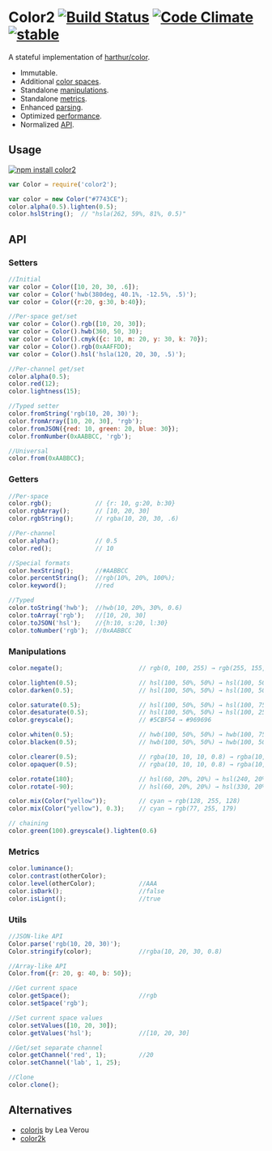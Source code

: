 # Color2 [![Build Status](https://travis-ci.org/dfcreative/color.svg)](https://travis-ci.org/dfcreative/color) [![Code Climate](https://codeclimate.com/github/dfcreative/color/badges/gpa.svg)](https://codeclimate.com/github/dfcreative/color) [![stable](http://badges.github.io/stability-badges/dist/stable.svg)](http://github.com/badges/stability-badges)

A stateful implementation of [harthur/color](http://github.com/harthur/color).

* Immutable.
* Additional [color spaces](http://github.com/dfcreative/color-space).
* Standalone [manipulations](http://github.com/dfcreative/color-manipulate).
* Standalone [metrics](http://github.com/dfcreative/color-measure).
* Enhanced [parsing](http://github.com/dfcreative/color-parse).
* Optimized [performance](http://TODOtests).
* Normalized [API](#api).


## Usage

[![npm install color2](https://nodei.co/npm/color2.png?mini=true)](https://npmjs.org/package/color2/)


```javascript
var Color = require('color2');

var color = new Color("#7743CE");
color.alpha(0.5).lighten(0.5);
color.hslString();  // "hsla(262, 59%, 81%, 0.5)"
```

## API

### Setters

```js
//Initial
var color = Color([10, 20, 30, .6]);
var color = Color('hwb(380deg, 40.1%, -12.5%, .5)');
var color = Color({r:20, g:30, b:40});

//Per-space get/set
var color = Color().rgb([10, 20, 30]);
var color = Color().hwb(360, 50, 30);
var color = Color().cmyk({c: 10, m: 20, y: 30, k: 70});
var color = Color().rgb(0xAAFFDD);
var color = Color().hsl('hsla(120, 20, 30, .5)');

//Per-channel get/set
color.alpha(0.5);
color.red(12);
color.lightness(15);

//Typed setter
color.fromString('rgb(10, 20, 30)');
color.fromArray([10, 20, 30], 'rgb');
color.fromJSON({red: 10, green: 20, blue: 30});
color.fromNumber(0xAABBCC, 'rgb');

//Universal
color.from(0xAABBCC);
```

### Getters

```js
//Per-space
color.rgb();			// {r: 10, g:20, b:30}
color.rgbArray();		// [10, 20, 30]
color.rgbString();		// rgba(10, 20, 30, .6)

//Per-channel
color.alpha();			// 0.5
color.red();			// 10

//Special formats
color.hexString();		//#AABBCC
color.percentString();	//rgb(10%, 20%, 100%);
color.keyword();		//red

//Typed
color.toString('hwb');	//hwb(10, 20%, 30%, 0.6)
color.toArray('rgb');	//[10, 20, 30]
color.toJSON('hsl');	//{h:10, s:20, l:30}
color.toNumber('rgb');	//0xAABBCC
```

### Manipulations

```js
color.negate();						// rgb(0, 100, 255) → rgb(255, 155, 0)

color.lighten(0.5);					// hsl(100, 50%, 50%) → hsl(100, 50%, 75%)
color.darken(0.5);					// hsl(100, 50%, 50%) → hsl(100, 50%, 25%)

color.saturate(0.5);				// hsl(100, 50%, 50%) → hsl(100, 75%, 50%)
color.desaturate(0.5);				// hsl(100, 50%, 50%) → hsl(100, 25%, 50%)
color.greyscale();					// #5CBF54 → #969696

color.whiten(0.5);					// hwb(100, 50%, 50%) → hwb(100, 75%, 50%)
color.blacken(0.5);					// hwb(100, 50%, 50%) → hwb(100, 50%, 75%)

color.clearer(0.5);					// rgba(10, 10, 10, 0.8) → rgba(10, 10, 10, 0.4)
color.opaquer(0.5);					// rgba(10, 10, 10, 0.8) → rgba(10, 10, 10, 1.0)

color.rotate(180);					// hsl(60, 20%, 20%) → hsl(240, 20%, 20%)
color.rotate(-90);					// hsl(60, 20%, 20%) → hsl(330, 20%, 20%)

color.mix(Color("yellow"));			// cyan → rgb(128, 255, 128)
color.mix(Color("yellow"), 0.3);	// cyan → rgb(77, 255, 179)

// chaining
color.green(100).greyscale().lighten(0.6)
```

### Metrics

```js
color.luminance();
color.contrast(otherColor);
color.level(otherColor);			//AAA
color.isDark();						//false
color.isLignt();					//true
```

### Utils

```js
//JSON-like API
Color.parse('rgb(10, 20, 30)');
Color.stringify(color);				//rgba(10, 20, 30, 0.8)

//Array-like API
Color.from({r: 20, g: 40, b: 50});

//Get current space
color.getSpace();					//rgb
color.setSpace('rgb');

//Set current space values
color.setValues([10, 20, 30]);
color.getValues('hsl');				//[10, 20, 30]

//Get/set separate channel
color.getChannel('red', 1);			//20
color.setChannel('lab', 1, 25);

//Clone
color.clone();
```

<!--
## Contribute

The goal of the project is to provide fast and extensible color class with intuitive API.
Please make sure your issue does not belong to a subpackage:

* [color-stringify](http://github.com/dfcreative/color-stringify),
* [color-parse](http://github.com/dfcreative/color-parse),
* [color-manipulate](http://github.com/dfcreative/color-manipulate),
* [color-blend](http://github.com/dfcreative/color-blend),
* [color-measure](http://github.com/dfcreative/color-measure),

and then [contribute](https://github.com/dfcreative/color/issues/new/).
-->

## Alternatives

* [colorjs](https://github.com/LeaVerou/color.js) by Lea Verou
* [color2k](https://github.com/ricokahler/color2k)
